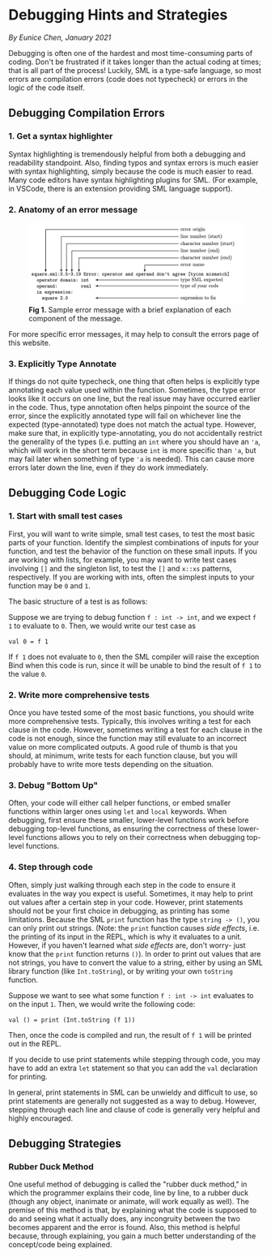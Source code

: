 # Debugging Hints and Strategies
_By Eunice Chen, January 2021_

Debugging is often one of the hardest and most time-consuming parts of coding. Don't be frustrated if it takes longer than the actual coding at times; that is all part of the process! Luckily, SML is a type-safe language, so most errors are compilation errors (code does not typecheck) or errors in the logic of the code itself.

## Debugging Compilation Errors

### 1. Get a syntax highlighter
Syntax highlighting is tremendously helpful from both a debugging and readability standpoint. Also, finding typos and syntax errors is much easier with syntax highlighting, simply because the code is much easier to read. Many code editors have syntax highlighting plugins for SML. (For example, in VSCode, there is an extension providing SML language support).

### 2. Anatomy of an error message
<figure class="aligncenter">
    <img src="../assets/errors.png" alt="Instructions" width="1500"/>
    <figcaption><b>Fig 1.</b> Sample error message with a brief explanation of each component of the message. </figcaption>
</figure>

For more specific error messages, it may help to consult the errors page of this website.

### 3. Explicitly Type Annotate
If things do not quite typecheck, one thing that often helps is explicitly type annotating each value used within the function. Sometimes, the type error looks like it occurs on one line, but the real issue may have occurred earlier in the code. Thus, type annotation often helps pinpoint the source of the error, since the explicitly annotated type will fail on whichever line the expected (type-annotated) type does not match the actual type. However, make sure that, in explicitly type-annotating, you do not accidentally restrict the generality of the types (i.e. putting an `int` where you should have an `'a`, which will work in the short term because `int` is more specific than `'a`, but may fail later when something of type `'a` is needed). This can cause more errors later down the line, even if they do work immediately.

## Debugging Code Logic

### 1. Start with small test cases
First, you will want to write simple, small test cases, to test the most basic parts of your function. Identify the simplest combinations of inputs for your function, and test the behavior of the function on these small inputs. If you are working with lists, for example, you may want to write test cases involving `[]` and the singleton list, to test the `[]` and `x::xs` patterns, respectively. If you are working with ints, often the simplest inputs to your function may be `0` and `1`.

The basic structure of a test is as follows:

Suppose we are trying to debug function `f : int -> int`, and we expect `f 1` to evaluate to `0`. Then, we would write our test case as
```
val 0 = f 1
```
If `f 1` does not evaluate to `0`, then the SML compiler will raise the exception Bind when this code is run, since it will be unable to bind the result of `f 1` to the value `0`.

### 2. Write more comprehensive tests
Once you have tested some of the most basic functions, you should write more comprehensive tests. Typically, this involves writing a test for each clause in the code. However, sometimes writing a test for each clause in the code is not enough, since the function may still evaluate to an incorrect value on more complicated outputs. A good rule of thumb is that you should, at minimum, write tests for each function clause, but you will probably have to write more tests depending on the situation.

### 3. Debug "Bottom Up"
Often, your code will either call helper functions, or embed smaller functions within larger ones using `let` and `local` keywords. When debugging, first ensure these smaller, lower-level functions work before debugging top-level functions, as ensuring the correctness of these lower-level functions allows you to rely on their correctness when debugging top-level functions.

### 4. Step through code
Often, simply just walking through each step in the code to ensure it evaluates in the way you expect is useful. Sometimes, it may help to print out values after a certain step in your code. However, print statements should not be your first choice in debugging, as printing has some limitations. Because the SML `print` function has the type `string -> ()`, you can only print out strings. (Note: the `print` function causes _side effects_, i.e. the printing of its input in the REPL, which is why it evaluates to a unit. However, if you haven't learned what _side effects_ are, don't worry- just know that the `print` function returns `()`). In order to print out values that are not strings, you have to convert the value to a string, either by using an SML library function (like `Int.toString`), or by writing your own `toString` function.

Suppose we want to see what some function `f : int -> int` evaluates to on the input `1`. Then, we would write the following code:
```
val () = print (Int.toString (f 1))
```
Then, once the code is compiled and run, the result of `f 1` will be printed out in the REPL.

If you decide to use print statements while stepping through code, you may have to add an extra `let` statement so that you can add the `val` declaration for printing.

In general, print statements in SML can be unwieldy and difficult to use, so print statements are generally not suggested as a way to debug. However, stepping through each line and clause of code is generally very helpful and highly encouraged.

## Debugging Strategies
### Rubber Duck Method
One useful method of debugging is called the "rubber duck method," in which the programmer explains their code, line by line, to a rubber duck (though any object, inanimate or animate, will work equally as well). The premise of this method is that, by explaining what the code is supposed to do and seeing what it actually does, any incongruity between the two becomes apparent and the error is found. Also, this method is helpful because, through explaining, you gain a much better understanding of the concept/code being explained.
